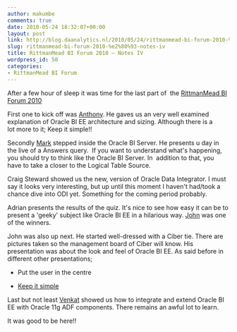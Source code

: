 ```yaml
---
author: makumbe
comments: true
date: 2010-05-24 18:32:07+00:00
layout: post
link: http://blog.daanalytics.nl/2010/05/24/rittmanmead-bi-forum-2010-%e2%80%93-notes-iv/
slug: rittmanmead-bi-forum-2010-%e2%80%93-notes-iv
title: RittmanMead BI Forum 2010 – Notes IV
wordpress_id: 50
categories:
- RittmanMead BI Forum
---
```


After a few hour of sleep it was time for the last part of  the [RittmanMead BI Forum 2010](http://www.rittmanmead.com/biforum2010/)

First one to kick off was [Anthony](http://www.peakindicators.com/). He gaves us an very well examined explanation of Oracle BI EE architecture and sizing. Although there is a lot more to it; Keep it simple!!

Secondly [Mark](http://www.rittmanmead.com/author/mark-rittman/) stepped inside the Oracle BI Server. He presents u day in the live of a Answers query.  If you want to understand what's happening, you should try to think like the Oracle BI Server. In  addition to that, you have to take a closer to the Logical Table Source.

Craig Steward showed us the new, version of Oracle Data Integrator. I must say it looks very interesting, but up until this moment I haven't had/took a chance dive into ODI yet. Something for the coming period probably.

Adrian presents the results of the quiz. It's nice to see how easy it can be to present a 'geeky' subject like Oracle BI EE in a hilarious way. [John](http://obiee101.blogspot.com/) was one of the winners.

John was also up next. He started well-dressed with a Ciber tie. There are pictures taken so the management board of Ciber will know. His presentation was about the look and feel of Oracle BI EE. As said before in different other presentations;



	
  * Put the user in the centre

	
  * [Keep it simple](http://en.wikipedia.org/wiki/KISS_principle)


Last but not least [Venkat](http://www.rittmanmead.com/author/venkat/) showed us how to integrate and extend Oracle BI EE with Oracle 11g ADF components. There remains an awful lot to learn.

It was good to be here!!
